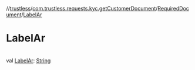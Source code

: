 //[trustless](../../../index.md)/[com.trustless.requests.kyc.getCustomerDocument](../index.md)/[RequiredDocument](index.md)/[LabelAr](-label-ar.md)

# LabelAr

\
val [LabelAr](-label-ar.md): [String](https://kotlinlang.org/api/latest/jvm/stdlib/kotlin/-string/index.html)
